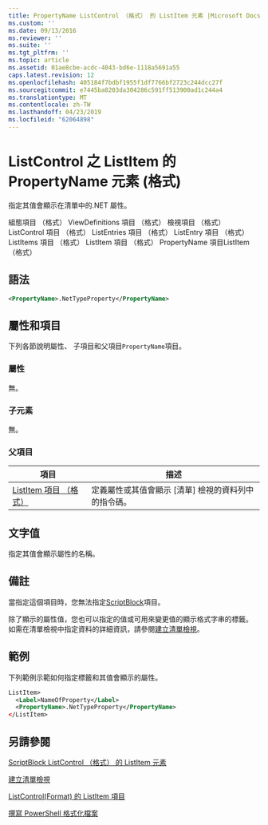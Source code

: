 ```yaml
---
title: PropertyName ListControl （格式） 的 ListItem 元素 |Microsoft Docs
ms.custom: ''
ms.date: 09/13/2016
ms.reviewer: ''
ms.suite: ''
ms.tgt_pltfrm: ''
ms.topic: article
ms.assetid: 01ae8cbe-acdc-4043-bd6e-1118a5691a55
caps.latest.revision: 12
ms.openlocfilehash: 405184f7bdbf1955f1df7766bf2723c244dcc27f
ms.sourcegitcommit: e7445ba8203da304286c591ff513900ad1c244a4
ms.translationtype: MT
ms.contentlocale: zh-TW
ms.lasthandoff: 04/23/2019
ms.locfileid: "62064898"
---
```

# <a name="propertyname-element-for-listitem-for-listcontrol-format"></a>ListControl 之 ListItem 的 PropertyName 元素 (格式)

指定其值會顯示在清單中的.NET 屬性。

組態項目 （格式） ViewDefinitions 項目 （格式） 檢視項目 （格式） ListControl 項目 （格式） ListEntries 項目 （格式） ListEntry 項目 （格式） ListItems 項目 （格式） ListItem 項目 （格式） PropertyName 項目ListItem （格式）

## <a name="syntax"></a>語法

```xml
<PropertyName>.NetTypeProperty</PropertyName>
```

## <a name="attributes-and-elements"></a>屬性和項目

下列各節說明屬性、 子項目和父項目`PropertyName`項目。

### <a name="attributes"></a>屬性

無。

### <a name="child-elements"></a>子元素

無。

### <a name="parent-elements"></a>父項目

|項目|描述|
|-------------|-----------------|
|[ListItem 項目 （格式）](./listitem-element-for-listitems-for-listcontrol-format.md)|定義屬性或其值會顯示 [清單] 檢視的資料列中的指令碼。|

## <a name="text-value"></a>文字值

指定其值會顯示屬性的名稱。

## <a name="remarks"></a>備註

當指定這個項目時，您無法指定[ScriptBlock](./scriptblock-element-for-listitem-for-listcontrol-format.md)項目。

除了顯示的屬性值，您也可以指定的值或可用來變更值的顯示格式字串的標籤。 如需在清單檢視中指定資料的詳細資訊，請參閱[建立清單檢視](./creating-a-list-view.md)。

## <a name="example"></a>範例

下列範例示範如何指定標籤和其值會顯示的屬性。

```xml
ListItem>
  <Label>NameOfProperty</Label>
  <PropertyName>.NetTypeProperty</PropertyName>
</ListItem>

```

## <a name="see-also"></a>另請參閱

[ScriptBlock ListControl （格式） 的 ListItem 元素](./scriptblock-element-for-listitem-for-listcontrol-format.md)

[建立清單檢視](./creating-a-list-view.md)

[ListControl(Format) 的 ListItem 項目](./listitem-element-for-listitems-for-listcontrol-format.md)

[撰寫 PowerShell 格式化檔案](./writing-a-powershell-formatting-file.md)
